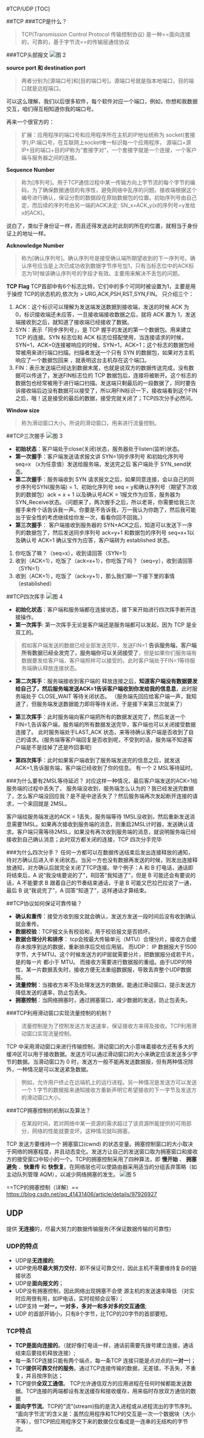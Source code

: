#TCP/UDP
[TOC]

##TCP
###TCP是什么？
>TCP(Transmission Control Protocol 传输控制协议) 是一种==面向连接的，可靠的，基于字节流==的传输层通信协议

###TCP头部报文
![图 2](../../images/5e0b1193b35870d54730df49a2eee1e52ce87509bc49aaefa1bd87d086231dc5.png)  

**source port 和 destination port**
> 两者分别为[源端口号]和[目的端口号]。源端口号就是指本地端口，目的端口就是远程端口。

可以这么理解，我们以后很多软件，每个软件对应一个端口，例如，你想和我数据交互，咱们得互相知道你我的端口号。

再来一个很官方的：
>扩展：应用程序的端口号和应用程序所在主机的IP地址统称为 socket(套接字),IP:端口号，在互联网上socket唯一标识每一个应用程序， 源端口+源IP+目的端口+目的IP称为“套接字对”，一个套接字就是一个连接，一个客户端与服务器之间的连接。

**Sequence Number**
>称为[序列号]。用于TCP通信过程中某一传输方向上字节流的每个字节的编码，为了确保数据通信的有序性，避免网络中乱序的问题。接收端根据这个编号进行确认，保证分割的数据段在原始数据包的位置。初始序列号由自己定，而后续的序列号由另一端的ACK决定: SN_x=ACK_y(x的序列号=y发给x的ACK)。

说白了，类似于身份证一样，而且还得发送此时此刻的所在的位置，就相当于身份证上的地址一样。

**Acknowledge Number**
> 称为[确认序列号]。确认序列号是接受确认端所期望收到的下一序列号。确认序号应当是上次已成功收到数据字节序号加1，只有当标志位中的ACK标志为1时候该确认序列号的字段才有效。主要用来解决不丢包的问题。


**TCP Flag**
TCP首部中有6个标志比特，它们中的多个可同时被设置为1，主要是用于操控 TCP的状态机的,依次为  > URG,ACK,PSH,RST,SYN,FIN。
只介绍三个：

1. ACK：这个标识可以理解为发送端发送数据到接收端，发送的时候 ACK 为 0，标识接收端还未应答，一旦接收端接收数据之后，就将 ACK 置为 1，发送端接收到之后，就知道了接收端已经接收了数据。
2. SYN：表示「同步序列号」，是 TCP 握手的发送的第一个数据包。用来建立 TCP 的连接。SYN 标志位和 ACK 标志位搭配使用，当连接请求的时候，SYN=1，ACK=0连接被响应的时候，SYN=1，ACK=1；这个标志的数据包经常被用来进行端口扫描。扫描者发送一个只有 SYN 的数据包，如果对方主机响应了一个数据包回来 ，就表明这台主机存在这个端口。
3. FIN：表示发送端已经达到数据末尾，也就是说双方的数据传送完成，没有数据可以传送了，发送FIN标志位的 TCP 数据包后，连接将被断开。这个标志的数据包也经常被用于进行端口扫描。发送端只剩最后的一段数据了，同时要告诉接收端后边没有数据可以接受了，所以用FIN标识一下，接收端看到这个FIN之后，哦！这是接受的最后的数据，接受完就关闭了；TCP四次分手必然问。


**Window size**
>称为滑动窗口大小。所说的滑动窗口，用来进行流量控制。

##TCP三次握手
![图 3](../../images/be8610d103c803fdf4b2da8aed3d9ed4a808ccf35b840356c98c335322429342.png)  

* **初始状态**：客户端处于close(关闭)状态，服务器处于listen(监听)状态。
* **第一次握手**：客户端发送请求报文讲 SYN=1同步序列号 和初始化序列号seq=x （x为任意值）发送给服务端，发送完之后 客户端处于 SYN_send状态。
* **第二次握手**：服务端收到 SYN 请求报文之后，如果同意连接，会以自己的同步序列号SYN(服务端) = 1、初始化序列号 seq = y和确认序列号（期望下次收到的数据包）ack = x + 1 以及确认号ACK = 1报文作为应答，服务器为SYN_Receive状态。（问题来了，两次握手之后，所以老哥，你需要给我三次握手来传个话告诉我一声。你要是不告诉我，万一我认为你跑了，然后我可能出于安全性的考虑继续给你发一次，看看你回不回我。）
* **第三次握手**： 客户端接收到服务器的 SYN+ACK之后，知道可以发送下一序列的数据包了，然后发送同步序列号 ack=y+1 和数据包的序列号 seq=x+1以及确认号 ACK=1 确认宝作为应答，客户端转为 established 状态。

1. 你吃饭了嘛？（seq=x），收到请回答（SYN=1）
2. 收到（ACK=1），吃饭了（ack=x+1），你吃饭了吗？（seq=y），收到请回答（SYN=1）
3. 收到（ACK=1），吃饭了（ack=y+1），那么我们聊一下接下里的事情（established）


##TCP四次挥手
![图 4](../../images/b080cb2d2ba21196e726cd795656cbc1127dc12f6a1af566bcc0b0da7f39e87e.png)  

* **初始化状态**：客户端和服务端都在连接状态，接下来开始进行四次挥手断开连接操作。
* **第一次挥手**: 第一次挥手无论是客户端还是服务端都可以发起，因为 TCP 是全双工的。

>假如客户端发送的数据已经全部发送完毕，发送FIN=1 **告诉服务端，客户端所有数据已经全发完了，服务端你可以关闭接受了**，但是如果你们服务端有数据要发给客户端，客户端照样可以接受的。此时客户端处于FIN=1等待服务端确认释放连接状态。

* **第二次挥手**：服务端接收到客户端的 释放连接之后，**知道客户端没有数据要发给自己了，然后服务端发送ACK=1告诉客户端收到你发给我的信息息**，此时服务端处于 CLOSE_WAIT 等待关闭状态。 （服务端先回应给客户端一声，我知道了，但服务端发送数据能力即将等待关闭，于是接下来第三次就来了）

* **第三次挥手**：此时服务端向客户端把所有的数据发送完了，然后发送一个 FIN=1,告诉客户端，服务端的所有数据发送完毕，客户端也可以关闭接受数据连接了。 此时服务端处于LAST_ACK 状态，来等待确认客户端是否收到了自己的请求。(服务端等客户端回复是否收到呢，不受到的话，服务端不知道客户端是不是挂掉了还是咋回事呢)

* **第四次挥手**：此时如果客户端收到了服务端发送完的信息之后，就发送ACK=1,告诉服务端，客户端已经收到了你的信息。 有一个 2 MSL等待延时。


###为什么要有2MSL等待延迟？
对应这样一种情况，最后客户端发送的ACK=1给服务端的过程中丢失了， 服务端没收到，服务端怎么认为的？我已经发送完数据了，怎么客户端没回应我？是不是中途丢失了？然后服务端再次发起断开连接的请求，一个来回就是 2MSL。

客户端给服务端发送的ACK = 1丢失，服务端等待 1MSL没收到，然后重新发送消息需要1MSL。如果再次接收到服务端的消息，则重启2MSL计时器，发送确认请求。客户端只需等待2MSL，如果没有再次收到服务端的消息，就说明服务端已经接收到自己确认消息；此时双方都关闭的连接，TCP 四次分手完毕


###为什么四次分手？
任何一方都可以在数据传送结束后发出连接释放的通知，待对方确认后进入半关闭状态。当另一方也没有数据再发送的时候，则发出连接释放通知，对方确认后就完全关闭了TCP连接。举个例子：A 和 B 打电话，通话即将结束后，A 说“我没啥要说的了”，B回答“我知道了”，但是 B 可能还会有要说的话，A 不能要求 B 跟着自己的节奏结束通话，于是 B 可能又巴拉巴拉说了一通，最后 B 说“我说完了”，A 回答“知道了”，这样通话才算结束。


##TCP协议如何保证可靠传输？
* **确认和重传**：接受方收到报文就会确认，发送方发送一段时间后没有收到确认就会重传。
* **数据校验**：TCP报文头有校验和，用于校验报文是否损坏。
* **数据合理分片和排序**： tcp会按最大传输单元（MTU）合理分片，接收方会缓存未按序到达的数据，重新排序后交给应用层。 而UDP： IP 数据报大于1500字节，大于MTU。这个时候发送方的IP层就需要分片，把数据报分成若干片，是的每一片 都小于 MTU。 而接收方需要进行数据报的重组。由于UDP的特性，某一片数据丢失时，接收方便无法重组数据报，导致丢弃整个UDP数据报。
* **流量控制**：当接收方来不及处理发送方的数据，能通过滑动窗口，提示发送方降低发送的速率，防止包丢失。
* **拥塞控制**：当网络拥塞时，通过拥塞窗口，减少数据的发送，防止包丢失。


###TCP利用滑动窗口实现流量控制的机制？
>流量控制是为了控制发送方发送速率，保证接收方来得及接收。TCP利用滑动窗口实现流量控制。

TCP 中采用滑动窗口来进行传输控制，滑动窗口的大小意味着接收方还有多大的缓冲区可以用于接收数据。发送方可以通过滑动窗口的大小来确定应该发送多少字节的数据。当滑动窗口为 0 时，发送方一般不能再发送数据报，但有两种情况除外，一种情况是可以发送紧急数据。
>例如，允许用户终止在远端机上的运行进程。另一种情况是发送方可以发送一个 1 字节的数据报来通知接收方重新声明它希望接收的下一字节及发送方的滑动窗口大小。


###TCP拥塞控制的机制以及算法？
>在某段时间，若对网络中某一资源的需求超过了该资源所能提供的可用部分，网络的性能就要变坏。这种情况就叫拥塞。

TCP 发送方要维持一个 拥塞窗口(cwnd) 的状态变量。拥塞控制窗口的大小取决于网络的拥塞程度，并且动态变化。发送方让自己的发送窗口取为拥塞窗口和接收方的接受窗口中较小的一个。TCP的拥塞控制采用了四种算法，即 **慢开始** 、 **拥塞避免** 、**快重传** 和 **快恢复**。在网络层也可以使路由器采用适当的分组丢弃策略（如主动队列管理 AQM），以减少网络拥塞的发生。
![图 5](../../images/81b91ee9f43761ddc691985b6eb02546bb21df93e13ae82033c5bdb110539b98.png)  



==TCP的拥塞控制（详解）==
https://blog.csdn.net/qq_41431406/article/details/97926927



## UDP
提供 **无连接**的，尽最大努力的数据传输服务(不保证数据传输的可靠性)


### UDP的特点
* UDP是**无连接的**;
* UDP使用**尽最大努力交付**，即不保证可靠交付，因此主机不需要维持复杂的链接状态
* UDP是**面向报文的**；
* UDP没有拥塞控制，因此网络出现拥塞不会使 源主机的发送速率降低 （对实时应用很有用，如IP电话，实时视频会议等）；
* UDP支持 **一对一，一对多，多对一和多对多的交互通信**;
* UDP 的首部开销小，只有8个字节，比TCP的20字节的首部要短。
### TCP特点
* **TCP是面向连接的**。（就好像打电话一样，通话前需要先拨号建立连接，通话结束后要挂机释放连接）;
* 每一条TCP连接只能有两个端点，每一条TCP 连接只能是点对点的(**一对一**)；
* TCP**提供可靠交付的服务**。通过TCP连接传输的数据，无差错，不丢失，不重复，并且按序到达；
* TCP提供**全双工通信**。 TCP允许通信双方的应用进程在任何时候都能发送数据。TCP连接的两端都设有发送缓存和接收缓存，用来临时存放双方通信的数据
* **面向字节流**。TCP的“流”(stream)指的是流入进程或从进程流出的字节序列。 “面向字节流”的含义是：虽然应用程序和TCP的交互是一次一个数据块（大小不等），但TCP把应用程序交下来的数据仅仅看成是一连串的无结构的字节流。

